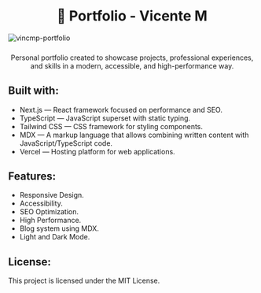 <h1 align="center">📑 Portfolio - Vicente M</h1>

![vincmp-portfolio](https://socialify.git.ci/vincmp/vincmp-portfolio/image?language=1&name=1&owner=1&pattern=Plus&theme=Auto)

###

<p align="center">Personal portfolio created to showcase projects, professional experiences, and skills in a modern, accessible, and high-performance way.</p>

## Built with:

- Next.js — React framework focused on performance and SEO.
- TypeScript — JavaScript superset with static typing.
- Tailwind CSS — CSS framework for styling components.
- MDX — A markup language that allows combining written content with JavaScript/TypeScript code.
- Vercel — Hosting platform for web applications.

## Features:

- Responsive Design.
- Accessibility.
- SEO Optimization.
- High Performance.
- Blog system using MDX.
- Light and Dark Mode.

## License:

This project is licensed under the MIT License.

